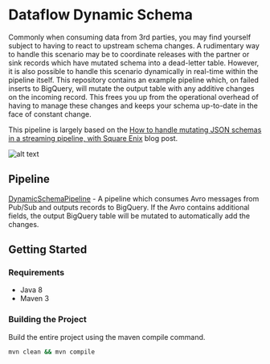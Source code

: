 # Dataflow Dynamic Schema

Commonly when consuming data from 3rd parties, you may find yourself subject to having to react to
upstream schema changes. A rudimentary way to handle this scenario may be to coordinate releases 
with the partner or sink records which have mutated schema into a dead-letter table. However, it is
also possible to handle this scenario dynamically in real-time within the pipeline itself. This
repository contains an example pipeline which, on failed inserts to BigQuery, will mutate the output
table with any additive changes on the incoming record. This frees you up from the operational
overhead of having to manage these changes and keeps your schema up-to-date in the face of constant
change.

This pipeline is largely based on the
[How to handle mutating JSON schemas in a streaming pipeline, with Square Enix](https://cloud.google.com/blog/products/gcp/how-to-handle-mutating-json-schemas-in-a-streaming-pipeline-with-square-enix)
blog post.

![alt text](https://storage.googleapis.com/gweb-cloudblog-publish/images/mutating-json-2a2es.max-900x900.PNG "Pipeline Architecture")

## Pipeline

[DynamicSchemaPipeline](src/main/java/com/google/cloud/pso/pipeline/DynamicSchemaPipeline.java) -
A pipeline which consumes Avro messages from Pub/Sub and outputs records to BigQuery. If the Avro
contains additional fields, the output BigQuery table will be mutated to automatically add the 
changes.

## Getting Started

### Requirements

* Java 8
* Maven 3

### Building the Project

Build the entire project using the maven compile command.
```sh
mvn clean && mvn compile
```
